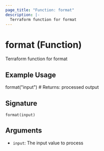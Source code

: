 ```yaml
---
page_title: "Function: format"
description: |-
  Terraform function for format
---
```


# format (Function)

Terraform function for format

## Example Usage

format("input") # Returns: processed output

## Signature

``format(input)``

## Arguments

- `input`: The input value to process


